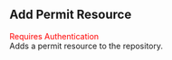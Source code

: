 ## Add Permit Resource
<span style="color:red">Requires Authentication</span>  
Adds a permit resource to the repository.
